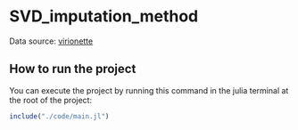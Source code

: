 # SVD_imputation_method

Data source: [virionette](https://github.com/viralemergence/virionette/blob/master/03_interaction_data/virionette.csv)

## How to run the project

You can execute the project by running this command in the julia terminal at the
root of the project:

```julia
include("./code/main.jl")
```
